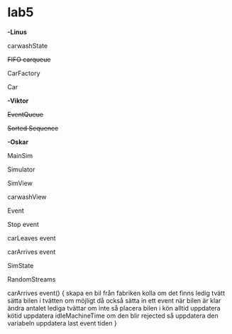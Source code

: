 # lab5

<b>-Linus</b>

carwashState 

<strike>FIFO carqueue</strike>

CarFactory 

Car 


<b>-Viktor</b>

<strike>EventQueue</strike>

<strike>Sorted Sequence</strike>

<b>-Oskar</b>



MainSim

Simulator

SimView

carwashView

Event 

Stop event 

carLeaves event 

carArrives event 

SimState 


RandomStreams 




carArrives event()
{
  skapa en bil från fabriken
  kolla om det finns ledig tvätt
  sätta bilen i tvätten om möjligt
  då också sätta in ett event när bilen är klar
  ändra antalet lediga tvättar
  om inte så placera bilen i kön
  alltid uppdatera kötid
  uppdatera idleMachineTime
  om den blir rejected så uppdatera den variabeln
  uppdatera last event tiden
}
